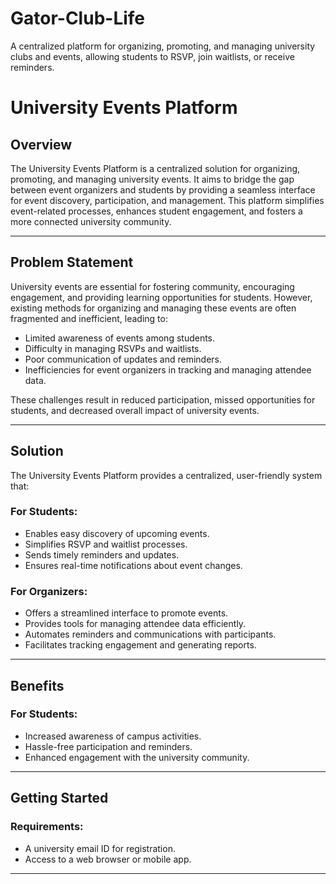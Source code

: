 # Gator-Club-Life
A centralized platform for organizing, promoting, and managing university clubs and events, allowing students to RSVP, join waitlists, or receive reminders.
# University Events Platform

## Overview
The University Events Platform is a centralized solution for organizing, promoting, and managing university events. It aims to bridge the gap between event organizers and students by providing a seamless interface for event discovery, participation, and management. This platform simplifies event-related processes, enhances student engagement, and fosters a more connected university community.

---

## Problem Statement
University events are essential for fostering community, encouraging engagement, and providing learning opportunities for students. However, existing methods for organizing and managing these events are often fragmented and inefficient, leading to:

- Limited awareness of events among students.
- Difficulty in managing RSVPs and waitlists.
- Poor communication of updates and reminders.
- Inefficiencies for event organizers in tracking and managing attendee data.

These challenges result in reduced participation, missed opportunities for students, and decreased overall impact of university events.

---

## Solution
The University Events Platform provides a centralized, user-friendly system that:

### For Students:
- Enables easy discovery of upcoming events.
- Simplifies RSVP and waitlist processes.
- Sends timely reminders and updates.
- Ensures real-time notifications about event changes.

### For Organizers:
- Offers a streamlined interface to promote events.
- Provides tools for managing attendee data efficiently.
- Automates reminders and communications with participants.
- Facilitates tracking engagement and generating reports.

---

## Benefits
### For Students:
- Increased awareness of campus activities.
- Hassle-free participation and reminders.
- Enhanced engagement with the university community.

---

## Getting Started
### Requirements:
- A university email ID for registration.
- Access to a web browser or mobile app.

---


